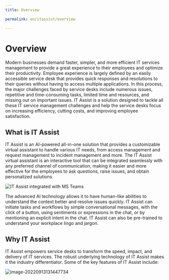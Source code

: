 ```yaml
---
title: Overview

permalink: en/itassist/overview

---
```

# Overview

Modern businesses demand faster, simpler, and more efficient IT services management to provide a great experience to their employees and optimize their productivity. Employee experience is largely defined by an easily accessible service desk that provides quick responses and resolutions to their queries without having to access multiple applications. In this process, the major challenges faced by service desks include numerous issues, repetitive and time-consuming tasks, limited time and resources, and missing out on important issues. IT Assist is a solution designed to tackle all these IT service management challenges and help the service desks focus on increasing efficiency, cutting costs, and improving employee satisfaction.

## What is IT Assist

IT Assist is an AI-powered all-in-one solution that provides a customizable virtual assistant to handle various IT needs, from access management and request management to incident management and more. The IT Assist virtual assistant is an interactive tool that can be integrated seamlessly with any preferred channel of communication, making it easier and more effective for the employees to ask questions, raise issues, and obtain personalized solutions. 

![IT Assist integrated with MS Teams](https://lh3.googleusercontent.com/9xTrP3s2sjXUTf-uTgMRYPIt8eatKB7BF3hMWEo7IHBAlCWVWc4A2lCAWJPQkP1aI7ybiTr8GSKjrQHCLZpx1kg-cEFlZ5hyMhp87EM0PD-8-qOz0THDat5R4NirGfHtSprOcWGaPiapPko-pMnRESMdEDadAVe9s7qqVtRVBXwRSe-ZRgabP45H5Qg)

The advanced AI technology allows it to have human-like abilities to understand the context better and resolve issues quickly. IT Assist can initiate tasks and workflows by simple conversational messages, with the click of a button, using sentiments or expressions in the chat, or by mentioning an explicit intent in the chat. IT Assist can also be pre-trained to understand your workplace lingo and jargon.

## Why IT Assist

IT Assist empowers service desks to transform the speed, impact, and delivery of IT services. The robust underlying technology of IT Assist makes it the industry differentiator. Some of the key features of IT Assist include:

![image-20220913131447734](images/en/itassist/image-20220913131447734.png)

